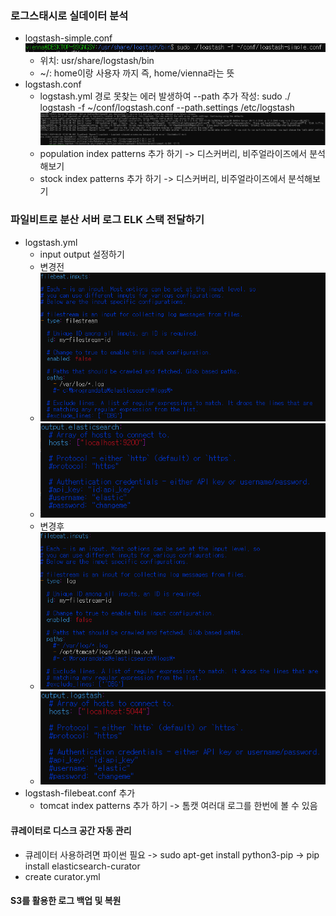 ### 로그스태시로 실데이터 분석
- logstash-simple.conf
![img_1.png](img/img_1_1.png)
  - 위치: usr/share/logstash/bin
  - ~/: home이랑 사용자 까지 즉, home/vienna라는 뜻
- logstash.conf 
  - logstash.yml 경로 못찾는 에러 발생하여 --path 추가 작성: sudo ./ logstash -f ~/conf/logstash.conf --path.settings /etc/logstash
![img.png](img/img_1_2.png)
  - population index patterns 추가 하기 -> 디스커버리, 비주얼라이즈에서 분석해보기
  - stock index patterns 추가 하기 -> 디스커버리, 비주얼라이즈에서 분석해보기
### 파일비트로 분산 서버 로그 ELK 스택 전달하기
- logstash.yml
  - input output 설정하기
  - 변경전
  - ![img.png](img/img_2_1.png)
  - ![img_2.png](img/img_2_2.png)
  - 변경후
  - ![img_1.png](img/img_3_1.png)
  - ![img_3.png](img/img_3_2.png)
- logstash-filebeat.conf 추가
  - tomcat index patterns 추가 하기 -> 톰캣 여러대 로그를 한번에 볼 수 있음
#### 큐레이터로 디스크 공간 자동 관리
- 큐레이터 사용하려면 파이썬 필요 -> sudo apt-get install python3-pip -> pip install elasticsearch-curator
- create curator.yml
#### S3를 활용한 로그 백업 및 복원